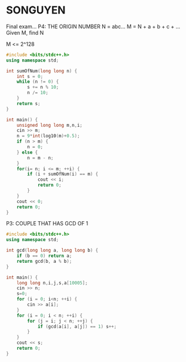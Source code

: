 # SONGUYEN
Final exam...
P4: THE ORIGIN NUMBER
N = abc...
M = N + a + b + c + ...
Given M, find N

M <= 2^128

```cpp
#include <bits/stdc++.h>
using namespace std;

int sumOfNum(long long n) {
    int s = 0;
    while (n != 0) {
        s += n % 10;
        n /= 10;
    }
    return s;
}

int main() {
    unsigned long long m,n,i;
    cin >> m;
    n = 9*int(log10(m)+0.5);
    if (n > m) {
        n = 0;
    } else {
        n = m - n;
    }
    for(i= n; i <= m; ++i) {
        if (i + sumOfNum(i) == m) {
            cout << i;
            return 0;
        }
    }
    cout << 0;
    return 0;
}

```
P3: COUPLE THAT HAS GCD OF 1
```cpp
#include <bits/stdc++.h>
using namespace std;

int gcd(long long a, long long b) {
    if (b == 0) return a;
    return gcd(b, a % b);
}

int main() {
    long long n,i,j,s,a[10005];
    cin >> n;
    s=0;
    for (i = 0; i<n; ++i) {
        cin >> a[i];
    }
    for (i = 0; i < n; ++i) {
        for (j = i; j < n; ++j) {
            if (gcd(a[i], a[j]) == 1) s++;
        }
    }
    cout << s;
    return 0;
}
```
